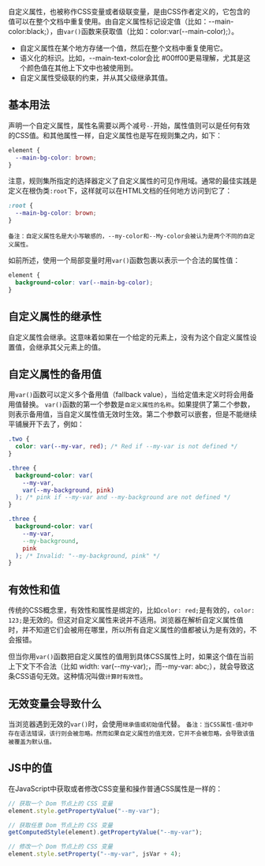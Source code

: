 自定义属性，也被称作CSS变量或者级联变量，是由CSS作者定义的，它包含的值可以在整个文档中重复使用。由自定义属性标记设定值（比如：--main-color:black;），由`var()`函数来获取值（比如：color:var(--main-color);）。

* 自定义属性在某个地方存储一个值，然后在整个文档中重复使用它。
* 语义化的标识。比如，--main-text-color会比 #00ff00更易理解，尤其是这个颜色值在其他上下文中也被使用到。
* 自定义属性受级联的约束，并从其父级继承其值。

## 基本用法
声明一个自定义属性，属性名需要以两个减号`--`开始，属性值则可以是任何有效的CSS值。和其他属性一样，自定义属性也是写在规则集之内，如下：

```css
element {
  --main-bg-color: brown;
}
```

注意，规则集所指定的选择器定义了自定义属性的可见作用域。通常的最佳实践是定义在根伪类`:root`下，这样就可以在HTML文档的任何地方访问到它了：

```css
:root {
  --main-bg-color: brown;
}
```

`备注：自定义属性名是大小写敏感的，--my-color和--My-color会被认为是两个不同的自定义属性。`

如前所述，使用一个局部变量时用`var()`函数包裹以表示一个合法的属性值：

```css
element {
  background-color: var(--main-bg-color);
}
```

## 自定义属性的继承性
自定义属性会继承。这意味着如果在一个给定的元素上，没有为这个自定义属性设置值，会继承其父元素上的值。

## 自定义属性的备用值
用`var()`函数可以定义多个备用值（fallback value），当给定值未定义时将会用备用值替换。
`var()`函数的第一个参数是`自定义属性的名称`。如果提供了第二个参数，则表示备用值，当自定义属性值无效时生效。第二个参数可以嵌套，但是不能继续平铺展开下去了，例如：

```css
.two {
  color: var(--my-var, red); /* Red if --my-var is not defined */
}

.three {
  background-color: var(
    --my-var,
    var(--my-background, pink)
  ); /* pink if --my-var and --my-background are not defined */
}

.three {
  background-color: var(
    --my-var,
    --my-background,
    pink
  ); /* Invalid: "--my-background, pink" */
}
```

## 有效性和值
传统的CSS概念里，有效性和属性是绑定的，比如`color: red;`是有效的，`color: 123;`是无效的。但这对自定义属性来说并不适用。浏览器在解析自定义属性值时，并不知道它们会被用在哪里，所以所有自定义属性的值都被认为是有效的，不会报错。

但当你用`var()`函数把自定义属性的值用到具体CSS属性上时，如果这个值在当前上下文下不合法（比如 width: var(--my-var);，而--my-var: abc;），就会导致这条CSS语句无效。这种情况叫做`计算时有效性`。

## 无效变量会导致什么
当浏览器遇到无效的`var()`时，会使用`继承值或初始值`代替。
`备注：当CSS属性-值对中存在语法错误，该行则会被忽略。然而如果自定义属性的值无效，它并不会被忽略，会导致该值被覆盖为默认值。`

## JS中的值
在JavaScript中获取或者修改CSS变量和操作普通CSS属性是一样的：

```js
// 获取一个 Dom 节点上的 CSS 变量
element.style.getPropertyValue("--my-var");

// 获取任意 Dom 节点上的 CSS 变量
getComputedStyle(element).getPropertyValue("--my-var");

// 修改一个 Dom 节点上的 CSS 变量
element.style.setProperty("--my-var", jsVar + 4);
```